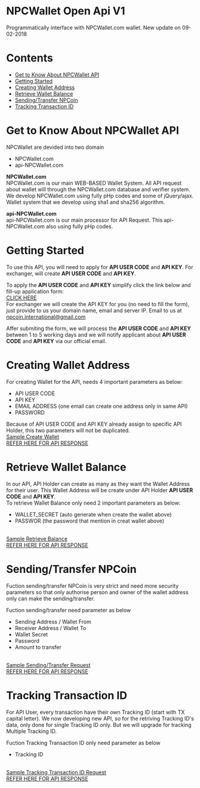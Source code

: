 # NPCWallet Open Api V1
Programmatically interface with NPCWallet.com wallet.
New update on 09-02-2018

# Contents
* <a href="#get-to-know-about-npcwallet-api">Get to Know About NPCWallet API</a>
* <a href="#getting-started">Getting Started</a>
* <a href="#creating-wallet-address">Creating Wallet Address</a>
* <a href="#retrieve-wallet-balance">Retrieve Wallet Balance</a>
* <a href="#sendingtransfer-npcoin">Sending/Transfer NPCoin</a>
* <a href="#tracking-transaction-id">Tracking Transaction ID</a>

# Get to Know About NPCWallet API
NPCWallet are devided into two domain
* NPCWallet.com
* api-NPCWallet.com

<b>NPCWallet.com</b>
<br>
NPCWallet.com is our main WEB-BASED Wallet System. All API request about wallet will through the NPCWallet.com database and verifier system. We develop NPCWallet.com using fully pHp codes and some of jQuery/ajax. Wallet system that we develop using sha1 and sha256 algorithm.

<b>api-NPCWallet.com</b>
<br>
api-NPCWallet.com is our main processor for API Request. This api-NPCWallet.com also using fully pHp codes.


# Getting Started
To use this API, you will need to apply for <b>API USER CODE</b> and <b>API KEY</b>. For exchanger, will create <b>API USER CODE</b> and <b>API KEY</b>.

To apply the <b>API USER CODE</b> and <b>API KEY</b> simplify click the link below and fill-up application form:
<br>
<a href="https://docs.google.com/forms/d/e/1FAIpQLSe-tiyf0ffiowj7UrDlch1CZCxOuAtfEBLECUhTogsVXxLHhA/viewform?c=0&w=1">CLICK HERE</a>
<br>
For exchanger we will create the API KEY for you (no need to fill the form), just provide to us your domain name, email and server IP. Email to us at <a href="mailto:npcoin.international@gmail.com">npcoin.international@gmail.com</a>

Affer submiting the form, we will process the <b>API USER CODE</b> and <b>API KEY</b> between 1 to 5 working days and we will notify applicant about <b>API USER CODE</b> and <b>API KEY</b> via our official email.
  
# Creating Wallet Address
For creating Wallet for the API, needs 4 important parameters as below:
* API USER CODE
* API KEY
* EMAIL ADDRESS (one email can create one address only in same API)
* PASSWORD

Because of API USER CODE and API KEY already assign to specific API Holder, this two parameters will not be duplicated.
<br>
<a href="https://github.com/npcoincoreteam/NPCoin/blob/master/NPCWallet/OpenApiWallet/Sample-Create-Wallet.txt">Sample Create Wallet</a>
<br>
<a href="https://github.com/npcoincoreteam/NPCoin/blob/master/NPCWallet/OpenApiWallet/Create-Wallet.txt">REFER HERE FOR API RESPONSE</a>

# Retrieve Wallet Balance
In our API, API Holder can create as many as they want the Wallet Address for their user. This Wallet Address will be create under API Holder <b>API USER CODE</b> and <b>API KEY</b>.
<br>
To retrieve Wallet Balance only need 2 important parameters as below:
* WALLET_SECRET (auto generate when create the wallet above)
* PASSWOR (the password that mention in creat wallet above)
<br>
<a href="https://github.com/npcoincoreteam/NPCoin/blob/master/NPCWallet/OpenApiWallet/Sample-Retrieve-Balance.txt">Sample Retrieve Balance</a>
<br>
<a href="https://github.com/npcoincoreteam/NPCoin/blob/master/NPCWallet/OpenApiWallet/Retrieve-Balance.txt">REFER HERE FOR API RESPONSE</a>

# Sending/Transfer NPCoin
Fuction sending/transfer NPCoin is very strict and need more security parameters so that only authorise person and owner of the wallet address only can make the sending/transfer.

Fuction sending/transfer need parameter as below
* Sending Address / Wallet From
* Receiver Address / Wallet To
* Wallet Secret
* Password
* Amount to transfer
<br>
<a href="https://github.com/npcoincoreteam/NPCoin/blob/master/NPCWallet/OpenApiWallet/Sample-Request-Sending.txt">Sample Sending/Transfer Request</a>
<br>
<a href="https://github.com/npcoincoreteam/NPCoin/blob/master/NPCWallet/OpenApiWallet/Sending-Transfer-Response.txt">REFER HERE FOR API RESPONSE</a>

# Tracking Transaction ID
For API User, every transaction have their own Tracking ID (start with TX capital letter).
We now developing new API, so for the retriving Tracking ID's data, only done for single Tracking ID only. But we will upgrade for tracking Multiple Tracking ID.

Fuction Tracking Transaction ID only need parameter as below
* Tracking ID
<br>
<a href="https://github.com/npcoincoreteam/NPCoin/blob/master/NPCWallet/OpenApiWallet/Sample-Track-Tracking-ID.txt">Sample Tracking Transaction ID Request</a>
<br>
<a href="https://github.com/npcoincoreteam/NPCoin/blob/master/NPCWallet/OpenApiWallet/Track-Tracking-ID.txt">REFER HERE FOR API RESPONSE</a>
